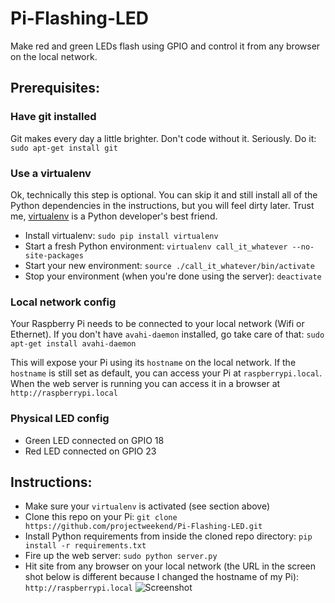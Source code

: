 Pi-Flashing-LED
===============

Make red and green LEDs flash using GPIO and control it from any browser on the local network.

## Prerequisites:

### Have git installed
Git makes every day a little brighter. Don't code without it. Seriously. Do it: `sudo apt-get install git`

### Use a virtualenv
Ok, technically this step is optional. You can skip it and still install all of the Python dependencies in the instructions, but you will feel dirty later. Trust me, [virtualenv](http://www.virtualenv.org/) is a Python developer's best friend.

* Install virtualenv: `sudo pip install virtualenv`
* Start a fresh Python environment: `virtualenv call_it_whatever --no-site-packages`
* Start your new environment: `source ./call_it_whatever/bin/activate`
* Stop your environment (when you're done using the server): `deactivate`

### Local network config
Your Raspberry Pi needs to be connected to your local network (Wifi or Ethernet). If you don't have `avahi-daemon` installed, go take care of that: `sudo apt-get install avahi-daemon`

This will expose your Pi using its `hostname` on the local network. If the `hostname` is still set as default, you can access your Pi at `raspberrypi.local`. When the web server is running you can access it in a browser at `http://raspberrypi.local`

### Physical LED config
* Green LED connected on GPIO 18
* Red LED connected on GPIO 23

## Instructions:

* Make sure your `virtualenv` is activated (see section above)
* Clone this repo on your Pi: `git clone https://github.com/projectweekend/Pi-Flashing-LED.git`
* Install Python requirements from inside the cloned repo directory: `pip install -r requirements.txt`
* Fire up the web server: `sudo python server.py`
* Hit site from any browser on your local network (the URL in the screen shot below is different because I changed the hostname of my Pi): `http://raspberrypi.local`
![Screenshot](https://raw.github.com/projectweekend/Pi-Flashing-LED/master/screenshot.png)

